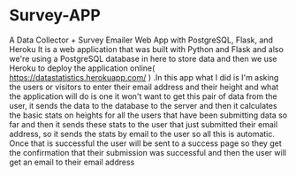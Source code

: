 # Survey-APP
A Data Collector + Survey Emailer Web App with PostgreSQL, Flask, and Heroku
It is a web application that was built with Python and Flask and also we're using a PostgreSQL database in here to store data and then we use Heroku to
deploy the application online( https://datastatistics.herokuapp.com/ ) .In this app what I did is I'm asking the users or visitors to enter their email address and their height and what the application will do is one it won't want to get this pair of
data from the user, it sends the data to the database to the server and then it calculates the basic stats on heights for all the users that have been submitting data so far and then it sends these stats to the user that just submitted their email address, so it sends the stats by email to the user so all this is
automatic.
Once that is successful the user will be sent to a success page so they get the confirmation that their submission was successful and then the user will get an email to their email address
